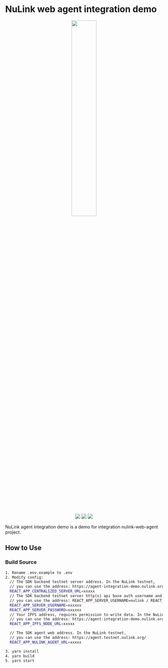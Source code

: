 # NuLink web agent integration demo

<p align="center">
  <a href="https://www.nulink.org/"><img src="https://github.com/NuLink-network/nulink-resource/blob/94c5538a5fdc25e7d4391f4f2e4af60b3c480fc1/logo/nulink-bg-1.png" width=40%  /></a>
</p><p align="center">
  <a href="https://github.com/NuLink-network"><img src="https://img.shields.io/badge/Playground-NuLink_Network-brightgreen?logo=Parity%20Substrate" /></a>
  <a href="http://nulink.org/"><img src="https://img.shields.io/badge/made%20by-NuLink%20Foundation-blue.svg?style=flat-square" /></a>
  <a href="https://github.com/NuLink-network/nulink-web-agent-integration-demo"><img src="https://img.shields.io/badge/project-Nulink_SDK-yellow.svg?style=flat-square" /></a>
</p>NuLink agent integration demo is a demo for integration nulink-web-agent project.

## How to Use

### Build Source


```bash
1. Rename .env.example to .env
2. Modify config:
  // The SDK backend testnet server address. In the NuLink testnet,
  // you can use the address: https://agent-integration-demo.nulink.org/bk
  REACT_APP_CENTRALIZED_SERVER_URL=xxxxx
  // The SDK backend testnet server http(s) api base auth username and password. In the NuLink testnet,
  // you can use the address: REACT_APP_SERVER_USERNAME=nulink / REACT_APP_SERVER_PASSWORD=privacyshareisgood
  REACT_APP_SERVER_USERNAME=xxxxxx
  REACT_APP_SERVER_PASSWORD=xxxxxx
  // Your IPFS address, requires permission to write data. In the NuLink testnet,
  // you can use the address: https://agent-integration-demo.nulink.org/nuipfs
  REACT_APP_IPFS_NODE_URL=xxxxx

  // The SDK agent web address. In the NuLink testnet,
  // you can use the address: https://agent.testnet.nulink.org/
  REACT_APP_NULINK_AGENT_URL=xxxxx 

3. yarn install
4. yarn build
5. yarn start
```
